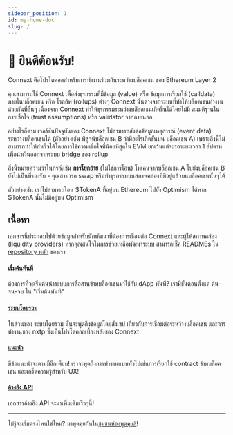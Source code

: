 ```yaml
---
sidebar_position: 1
id: my-home-doc
slug: /
---
```


# 👋 ยินดีต้อนรับ!

Connext คือโปรโตคอลสำหรับการทำงานร่วมกันระหว่างบล็อคเชน ของ Ethereum Layer 2

คุณสามารถใช้ Connext เพื่อส่งธุรกรรมที่มีข้อมูล (value) หรือ ข้อมูลการเรียกใช้ (calldata) ภายในบล็อคเชน หรือ โรลอัพ (rollups) ต่างๆ Connext นั้นต่างจากระบบที่ทำให้บล็อคเชนทำงานด้วยกันที่อื่นๆ เนื่องจาก Connext ทำให้ธุรกรรมระหว่างบล็อคเชนเกิดขึ้นได้โดยไม่มี สมมติฐานในการเชื่อใจ (trust assumptions) หรือ validator จากภายนอก

อย่างไรก็ตาม เวอร์ชั่นปัจจุบันของ Connext ไม่สามารถส่งต่อข้อมูลเหตุการณ์​ (event data) ระหว่างบล็อคเชนได้ (ตัวอย่างเช่น พิสูจน์บล็อคเชน B ว่ามีอะไรเกิดขั้นบน บล็อคเชน A) เพราะสิ่งนี้ไม่สามารถทำให้สำเร็จได้โดยการใช้ความเชื่อใจที่น้อยที่สุดใน EVM ยกเว้นแต่จะรอระยะเวลา 1 สัปดาห์เพื่อนำเงินออกจากระบบ bridge ของ rollup

สิ่งนี้หมายความว่าในกรณีเช่น **การโยกย้าย** (ไม่ใช่การโอน) โทเคนจากบล็อกเชน A ไปยังบล็อคเชน B ยังไม่เป็นที่รองรับ - คุณสามารถ swap หรือทำธุรกรรมบนสภาพคล่องที่มีอยู่แล้วบนบล็อคเชนนั้นๆได้

ตัวอย่างเช่น เราไม่สามารถโอน $TokenA ที่อยู่บน Ethereum ไปยัง Optimism ได้หาก $TokenA นั้นไม่มีอยู่บน Optimism

## เนื้อหา

เอกสารนี้ประกอบไปด้วยข้อมูลสำหรับนักพัฒนาที่ต้องการเชื่อมต่อ Connext และผู้ให้สภาพคล่อง (liquidity providers) หากคุณสนใจในการช่วยเหลือพัฒนาระบบ สามารถเช็ค READMEs ใน [repository หลัก](https://github.com/connext/nxtp) ของเรา

#### [เริ่มต้นทันที](./Integration/QuickStart/setup)

ต้องการที่จะเริ่มต้นนำระบบการสื่อสานข้ามบล็อคเชนมาใช้กับ dApp ทันที? เรามีขั้นตอนตั้งแต่ ต้น-จน-จบ ใน "เริ่มต้นทันที"

#### [ระบบโดยรวม](./Integration/SystemOverview/faq)

ในส่วนของ ระบบโดยรวม นั้นจะพูดถึงข้อมูลโดยสังเขป เกี่ยวกับการเชื่อมต่อระหว่างบล็อคเชน และการทำงานของ nxtp ซึ่งเป็นโปรโตคอลเบื้องหลังของ Connext

#### [แนะนำ](./developers/getting-started)

มีข้อแนะนำจะตามมีอีกเพียบ! เราจะพูดถึงการทำงานแบบทั่วไปเช่นการเรียกใช้ contract ข้ามบล็อคเชน และเกร็ดความรู้สำหรับ UX!

#### [อ้างอิง API](./Integration/APIReference/sdkAPI)

เอกสารอ้างอิง API จะมาเพิ่มเติมเร็วๆนี้!

---

ไม่รู้จะเริ่มตรงไหนใช่ไหม? มาพูดคุยกันใน[ชุมชนห้องพูดคุยสิ](https://chat.connext.network)!
